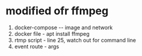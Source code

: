 # modified ofr ffmpeg

1. docker-compose -- image and network
2. docker file - apt install ffmpeg
3. rtmp script - line 25, watch out for command line
4. event route - args